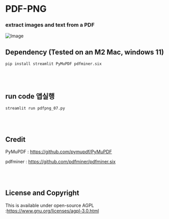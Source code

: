 # PDF-PNG

### extract images and text from a PDF

![Image](https://github.com/leeseomin/PDF_PNG/blob/main/pic/3.png)



## Dependency (Tested on an M2 Mac, windows 11) 


```pip install streamlit PyMuPDF pdfminer.six```


<br>
<br>


## run code 앱실행  

```streamlit run pdfpng_07.py```


 <br/>


 <br/>




## Credit

PyMuPDF : https://github.com/pymupdf/PyMuPDF 

pdfminer : https://github.com/pdfminer/pdfminer.six

 <br/>
 
 <br/>


## License and Copyright

This is available under open-source AGPL  :https://www.gnu.org/licenses/agpl-3.0.html 

